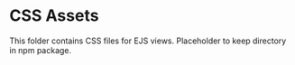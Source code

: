 # CSS Assets

This folder contains CSS files for EJS views. Placeholder to keep directory in npm package. 